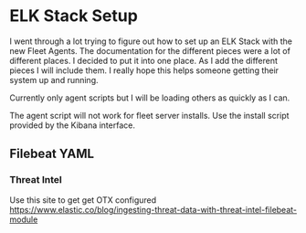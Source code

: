 # ELK Stack Setup

I went through a lot trying to figure out how to set up an ELK Stack with the new Fleet Agents. The documentation for the different pieces were a lot of different places. I decided to put it into one place. As I add the different pieces I will include them. I really hope this helps someone getting their system up and running.

Currently only agent scripts but I will be loading others as quickly as I can.

The agent script will not work for fleet server installs. Use the install script provided by the Kibana interface.

## Filebeat YAML

### Threat Intel
Use this site to get get OTX configured
https://www.elastic.co/blog/ingesting-threat-data-with-threat-intel-filebeat-module